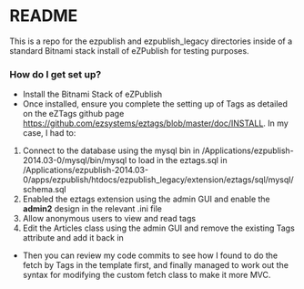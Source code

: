 # README #

This is a repo for the ezpublish and ezpublish_legacy directories inside of a standard Bitnami stack install of eZPublish for testing purposes.

### How do I get set up? ###

* Install the Bitnami Stack of eZPublish
* Once installed, ensure you complete the setting up of Tags as detailed on the eZTags github page https://github.com/ezsystems/eztags/blob/master/doc/INSTALL. In my case, I had to:

1. Connect to the database using the mysql bin in /Applications/ezpublish-2014.03-0/mysql/bin/mysql to load in the eztags.sql in /Applications/ezpublish-2014.03-0/apps/ezpublish/htdocs/ezpublish_legacy/extension/eztags/sql/mysql/schema.sql
2. Enabled the eztags extension using the admin GUI and enable the **admin2** design in the relevant .ini file
3. Allow anonymous users to view and read tags
4. Edit the Articles class using the admin GUI and remove the existing Tags attribute and add it back in

* Then you can review my code commits to see how I found to do the fetch by Tags in the template first, and finally managed to work out the syntax for modifying the custom fetch class to make it more MVC.
